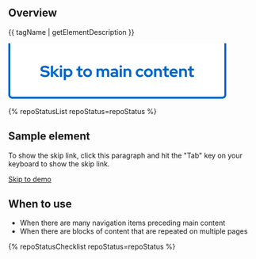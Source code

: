 ## Overview

{{ tagName | getElementDescription }}

<uxdot-example width-adjustment="220">
  <img src="./skip-link.svg" alt="Image of a skip link">
</uxdot-example>


{% repoStatusList repoStatus=repoStatus %}           


## Sample element

To show the skip link, click this paragraph and hit the "Tab" key on your keyboard to show the skip link.

<rh-skip-link>
  <a href="#demo">Skip to demo</a>
</rh-skip-link>


## When to use
  - When there are many navigation items preceding main content
  - When there are blocks of content that are repeated on multiple pages


{% repoStatusChecklist repoStatus=repoStatus %}
